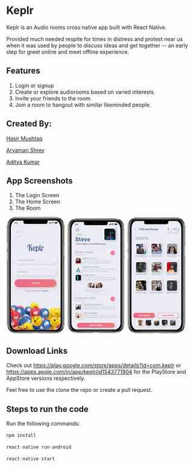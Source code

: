 # Keplr
Keplr is an Audio rooms cross native app built with React Native. 

Provided much needed respite for times in distress and protest near us when it was used by people to discuss ideas and get together
-- an early step for greet online and meet offline experience.

## Features

1. Login or signup
2. Create or explore audiorooms based on varied interests.
3. Invite your friends to the room.
4. Join a room to hangout with similar likeminded people.

## Created By: 

[Hasir Mushtaq](https://github.com/ragnar48h)

[Aryaman Shrey](https://github.com/arya-man)

[Aditya Kumar](https://github.com/adityaddy)

## App Screenshots

1. The Login Screen         
2. The Home Screen          
3. The Room

<p float="left" >
  <img src="./1.png" width="31%" />
  <img src="./2.png" width="31%" /> 
  <img src="./3.png" width="31%" /> 
</p>

## Download Links

Check out https://play.google.com/store/apps/details?id=com.keplr or https://apps.apple.com/in/app/keplr/id1543771904 for the PlayStore and AppStore versions respectively.

Feel free to use the clone the repo or create a pull request.

## Steps to run the code 
Run the following commands:

```javascript
npm install 
```
```javascript
react-native run-android 
```
```javascript
react-native start
